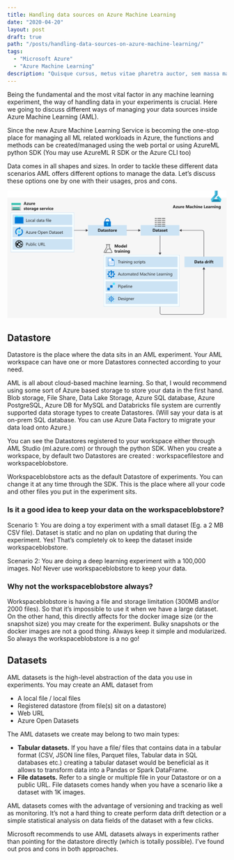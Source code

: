 ```yaml
---
title: Handling data sources on Azure Machine Learning
date: "2020-04-20"
layout: post
draft: true
path: "/posts/handling-data-sources-on-azure-machine-learning/"
tags:
  - "Microsoft Azure"
  - "Azure Machine Learning"
description: "Quisque cursus, metus vitae pharetra auctor, sem massa mattis sem, at interdum magna augue eget diam. Vestibulum ante ipsum primis in faucibus orci luctus et ultrices posuere cubilia Curae; Morbi lacinia molestie dui. Praesent blandit dolor. Sed non quam. In vel mi sit amet augue congue elementum."
---
```


Being the fundamental and the most vital factor in any machine learning experiment, the way of handling data in your experiments is crucial. Here we going to discuss different ways of managing your data sources inside Azure Machine Learning (AML).

Since the new Azure Machine Learning Service is becoming the one-stop place for managing all ML related workloads in Azure, the functions and methods can be created/managed using the web portal or using AzureML python SDK (You may use AzureML R SDK or the Azure CLI too)

Data comes in all shapes and sizes. In order to tackle these different data scenarios AML offers different options to manage the data. Let’s discuss these options one by one with their usages, pros and cons.

![Nulla faucibus vestibulum eros in tempus. Vestibulum tempor imperdiet velit nec dapibus](./01.svg)

## Datastore

Datastore is the place where the data sits in an AML experiment. Your AML workspace can have one or more Datastores connected according to your need.

AML is all about cloud-based machine learning. So that, I would recommend using some sort of Azure based storage to store your data in the first hand. Blob storage, File Share, Data Lake Storage, Azure SQL database, Azure PostgreSQL, Azure DB for MySQL and Databricks file system are currently supported data storage types to create Datastores. (Will say your data is at on-prem SQL database. You can use Azure Data Factory to migrate your data load onto Azure.)

You can see the Datastores registered to your workspace either through AML Studio (ml.azure.com) or through the python SDK. When you create a workspace, by default two Datastores are created : workspacefilestore and workspaceblobstore.

Workspaceblobstore acts as the default Datastore of experiments. You can change it at any time through the SDK. This is the place where all your code and other files you put in the experiment sits.

### Is it a good idea to keep your data on the workspaceblobstore?

Scenario 1: You are doing a toy experiment with a small dataset (Eg. a 2 MB CSV file). Dataset is static and no plan on updating that during the experiment. Yes! That’s completely ok to keep the dataset inside workspaceblobstore.

Scenario 2: You are doing a deep learning experiment with a 100,000 images. No! Never use workspaceblobstore to keep your data.

### Why not the workspaceblobstore always?

Workspaceblobstore is having a file and storage limitation (300MB and/or 2000 files). So that it’s impossible to use it when we have a large dataset. On the other hand, this directly affects for the docker image size (or the snapshot size) you may create for the experiment. Bulky snapshots or the docker images are not a good thing. Always keep it simple and modularized. So always the workspaceblobstore is a no go!

## Datasets

AML datasets is the high-level abstraction of the data you use in experiments. You may create an AML dataset from

* A local file / local files
* Registered datastore (from file(s) sit on a datastore)
* Web URL
* Azure Open Datasets

The AML datasets we create may belong to two main types:

* **Tabular datasets.** If you have a file/ files that contains data in a tabular format (CSV, JSON line files, Parquet files, Tabular data in SQL databases etc.) creating a tabular dataset would be beneficial as it allows to transform data into a Pandas or Spark DataFrame.
* **File datasets.** Refer to a single or multiple file in your Datastore or on a public URL. File datasets comes handy when you have a scenario like a dataset with 1K images.

AML datasets comes with the advantage of versioning and tracking as well as monitoring. It’s not a hard thing to create perform data drift detection or a simple statistical analysis on data fields of the dataset with a few clicks.  

Microsoft recommends to use AML datasets always in experiments rather than pointing for the datastore directly (which is totally possible). I’ve found out pros and cons in both approaches.
